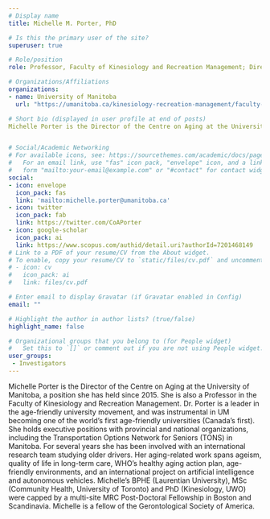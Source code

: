 ```yaml
---
# Display name
title: Michelle M. Porter, PhD

# Is this the primary user of the site?
superuser: true

# Role/position
role: Professor, Faculty of Kinesiology and Recreation Management; Director, Centre on Aging

# Organizations/Affiliations
organizations:
- name: University of Manitoba
  url: "https://umanitoba.ca/kinesiology-recreation-management/faculty-staff/michelle-porter-phd"

# Short bio (displayed in user profile at end of posts)
Michelle Porter is the Director of the Centre on Aging at the University of Manitoba, a position she has held since 2015. She is also a Professor in the Faculty of Kinesiology and Recreation Management.  Michelle is a fellow of the Gerontological Society of America. 


# Social/Academic Networking
# For available icons, see: https://sourcethemes.com/academic/docs/page-builder/#icons
#   For an email link, use "fas" icon pack, "envelope" icon, and a link in the
#   form "mailto:your-email@example.com" or "#contact" for contact widget.
social:
- icon: envelope
  icon_pack: fas
  link: 'mailto:michelle.porter@umanitoba.ca'
- icon: twitter
  icon_pack: fab
  link: https://twitter.com/CoAPorter
- icon: google-scholar
  icon_pack: ai
  link: https://www.scopus.com/authid/detail.uri?authorId=7201468149
# Link to a PDF of your resume/CV from the About widget.
# To enable, copy your resume/CV to `static/files/cv.pdf` and uncomment the lines below.
# - icon: cv
#   icon_pack: ai
#   link: files/cv.pdf

# Enter email to display Gravatar (if Gravatar enabled in Config)
email: ""

# Highlight the author in author lists? (true/false)
highlight_name: false

# Organizational groups that you belong to (for People widget)
#   Set this to `[]` or comment out if you are not using People widget.
user_groups:
 - Investigators
---
```


Michelle Porter is the Director of the Centre on Aging at the University of Manitoba, a position she has held since 2015. She is also a Professor in the Faculty of Kinesiology and Recreation Management.  Dr. Porter is a leader in the age-friendly university movement, and was instrumental in UM becoming one of the world’s first age-friendly universities (Canada’s first). She holds executive positions with provincial and national organizations, including the Transportation Options Network for Seniors (TONS) in Manitoba.  For several years she has been involved with an international research team studying older drivers. Her aging-related work spans ageism, quality of life in long-term care, WHO’s healthy aging action plan, age-friendly environments, and an international project on artificial intelligence and autonomous vehicles. Michelle’s BPHE (Laurentian University), MSc (Community Health, University of Toronto) and PhD (Kinesiology, UWO) were capped by a multi-site MRC Post-Doctoral Fellowship in Boston and Scandinavia. Michelle is a fellow of the Gerontological Society of America. 
